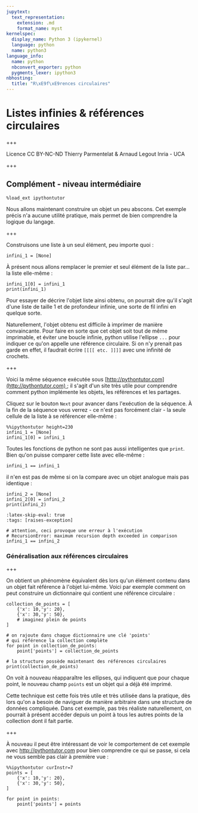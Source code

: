 ```yaml
---
jupytext:
  text_representation:
    extension: .md
    format_name: myst
kernelspec:
  display_name: Python 3 (ipykernel)
  language: python
  name: python3
language_info:
  name: python
  nbconvert_exporter: python
  pygments_lexer: ipython3
nbhosting:
  title: "R\xE9f\xE9rences circulaires"
---
```


# Listes infinies & références circulaires

+++

<div class="licence">
<span>Licence CC BY-NC-ND</span>
<span>Thierry Parmentelat &amp; Arnaud Legout</span>
<span>Inria - UCA</span>
</div>

+++

## Complément - niveau intermédiaire

```{code-cell} ipython3
%load_ext ipythontutor
```

Nous allons maintenant construire un objet un peu abscons. Cet exemple précis n'a aucune utilité pratique, mais permet de bien comprendre la logique du langage.

+++

Construisons une liste à un seul élément, peu importe quoi :

```{code-cell} ipython3
infini_1 = [None]
```

À présent nous allons remplacer le premier et seul élément de la liste par… la liste elle-même :

```{code-cell} ipython3
infini_1[0] = infini_1
print(infini_1)
```

Pour essayer de décrire l'objet liste ainsi obtenu, on pourrait dire qu'il s'agit d'une liste de taille 1 et de profondeur infinie, une sorte de fil infini en quelque sorte.

Naturellement, l'objet obtenu est difficile à imprimer de manière convaincante. Pour faire en sorte que cet objet soit tout de même imprimable, et éviter une boucle infinie, python utilise l'ellipse `...` pour indiquer ce qu'on appelle une référence circulaire. Si on n'y prenait pas garde en effet, il faudrait écrire `[[[[ etc. ]]]]` avec une infinité de crochets.

+++

Voici la même séquence exécutée sous [http://pythontutor.com](http://pythontutor.com) ; il s'agit d'un site très utile pour comprendre comment python implémente les objets, les références et les partages.

Cliquez sur le bouton `Next` pour avancer dans l'exécution de la séquence. À la fin de la séquence vous verrez - ce n'est pas forcément clair - la seule cellule de la liste à se référencer elle-même :

```{code-cell} ipython3
%%ipythontutor height=230
infini_1 = [None]
infini_1[0] = infini_1
```

Toutes les fonctions de python ne sont pas aussi intelligentes que `print`. Bien qu'on puisse comparer cette liste avec elle-même :

```{code-cell} ipython3
infini_1 == infini_1
```

il n'en est pas de même si on la compare avec un objet analogue mais pas identique :

```{code-cell} ipython3
infini_2 = [None]
infini_2[0] = infini_2
print(infini_2)
```

```{code-cell} ipython3
:latex-skip-eval: true
:tags: [raises-exception]

# attention, ceci provoque une erreur à l'exécution
# RecursionError: maximum recursion depth exceeded in comparison
infini_1 == infini_2
```

### Généralisation aux références circulaires

+++

On obtient un phénomène équivalent dès lors qu'un élément contenu dans un objet fait référence à l'objet lui-même. Voici par exemple comment on peut construire un dictionnaire qui contient une référence circulaire :

```{code-cell} ipython3
collection_de_points = [
    {'x': 10,'y': 20},
    {'x': 30,'y': 50},
    # imaginez plein de points
]

# on rajoute dans chaque dictionnaire une clé 'points'
# qui référence la collection complète
for point in collection_de_points:
    point['points'] = collection_de_points

# la structure possède maintenant des références circulaires
print(collection_de_points)
```

On voit à nouveau réapparaître les ellipses, qui indiquent que pour chaque point, le nouveau champ `points` est un objet qui a déjà été imprimé.

Cette technique est cette fois très utile et très utilisée dans la pratique, dès lors qu'on a besoin de naviguer de manière arbitraire dans une structure de données compliquée. Dans cet exemple, pas très réaliste naturellement, on pourrait à présent accéder depuis un point à tous les autres points de la collection dont il fait partie.

+++

À nouveau il peut être intéressant de voir le comportement de cet exemple avec <http://pythontutor.com> pour bien comprendre ce qui se passe, si cela ne vous semble pas clair à première vue :

```{code-cell} ipython3
%%ipythontutor curInstr=7
points = [
    {'x': 10,'y': 20},
    {'x': 30,'y': 50},
]

for point in points:
    point['points'] = points
```

